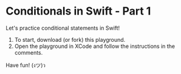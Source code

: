 # Conditionals in Swift - Part 1

Let's practice conditional statements in Swift!

1. To start, download (or fork) this playground.
2. Open the playground in XCode and follow the instructions in the comments.

Have fun! (งツ)ว
